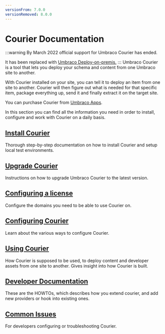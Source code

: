 ```yaml
---
versionFrom: 7.0.0
versionRemoved: 8.0.0
---
```


# Courier Documentation
:::warning
By March 2022 official support for Umbraco Courier has ended.

It has been replaced with [Umbraco Deploy-on-premis.](https://umbraco.com/products/umbraco-deploy/umbraco-deploy-on-premises/)
:::
Umbraco Courier is a tool that lets you deploy your schema and content from one Umbraco site to another.

With Courier installed on your site, you can tell it to deploy an item from one site to another. Courier will then figure out what is needed for that specific item, package everything up, send it and finally extract it on the target site.

You can purchase Courier from [Umbraco Apps](https://umbraco.com/apps/umbraco-courier/).

In this section you can find all the information you need in order to install, configure and work with Courier on a daily basis.

## [Install Courier](Installing)
Thorough step-by-step documentation on how to install Courier and setup local test environments.

## [Upgrade Courier](Upgrade-Courier)
Instructions on how to upgrade Umbraco Courier to the latest version.

## [Configuring a license](../The-Licensing-model)
Configure the domains you need to be able to use Courier on.

## [Configuring Courier](Configuration)
Learn about the various ways to configure Courier.

## [Using Courier](UsingCourier.md)
How Courier is supposed to be used, to deploy content and developer assets from one site to another. Gives insight into how Courier is built.

## [Developer Documentation](Developer)
These are the HOWTOs, which describes how you extend courier, and add new providers or hook into existing ones.

## [Common Issues](CommonIssues.md)
For developers configuring or troubleshooting Courier.
